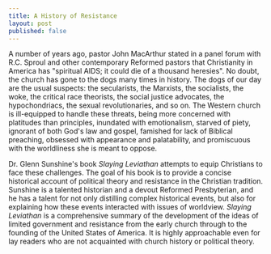 ```yaml
---
title: A History of Resistance
layout: post
published: false
---
```


A number of years ago, pastor John MacArthur stated in a panel forum with R.C. Sproul and other contemporary Reformed pastors that Christianity in America has "spiritual AIDS; it could die of a thousand heresies". No doubt, the church has gone to the dogs many times in history. The dogs of our day are the usual suspects: the secularists, the Marxists, the socialists, the woke, the critical race theorists, the social justice advocates, the hypochondriacs, the sexual revolutionaries, and so on. The Western church is ill-equipped to handle these threats, being more concerned with platitudes than principles, inundated with emotionalism, starved of piety, ignorant of both God's law and gospel, famished for lack of Biblical preaching, obsessed with appearance and palatability, and promiscuous with the worldliness she is meant to oppose.

Dr. Glenn Sunshine's book _Slaying Leviathan_ attempts to equip Christians to face these challenges. The goal of his book is to provide a concise historical account of political theory and resistance in the Christian tradition. Sunshine is a talented historian and a devout Reformed Presbyterian, and he has a talent for not only distilling complex historical events, but also for explaining how these events interacted with issues of worldview. _Slaying Leviathan_ is a comprehensive summary of the development of the ideas of limited government and resistance from the early church through to the founding of the United States of America. It is highly approachable even for lay readers who are not acquainted with church history or political theory.
